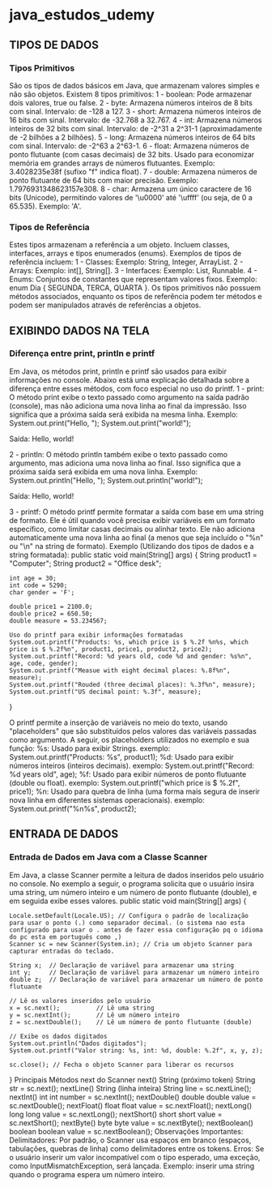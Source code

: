 # java_estudos_udemy

## TIPOS DE DADOS
### Tipos Primitivos
São os tipos de dados básicos em Java, que armazenam valores simples e não são objetos. Existem 8 tipos primitivos:
1 - boolean: Pode armazenar dois valores, true ou false.
2 - byte: Armazena números inteiros de 8 bits com sinal. Intervalo: de -128 a 127.
3 - short: Armazena números inteiros de 16 bits com sinal. Intervalo: de -32.768 a 32.767.
4 - int: Armazena números inteiros de 32 bits com sinal. Intervalo: de -2^31 a 2^31-1 (aproximadamente de -2 bilhões a 2 bilhões).
5 - long: Armazena números inteiros de 64 bits com sinal. Intervalo: de -2^63 a 2^63-1.
6 - float: Armazena números de ponto flutuante (com casas decimais) de 32 bits. Usado para economizar memória em grandes arrays de números flutuantes. Exemplo: 3.4028235e38f (sufixo "f" indica float).
7 - double: Armazena números de ponto flutuante de 64 bits com maior precisão. Exemplo: 1.7976931348623157e308.
8 - char: Armazena um único caractere de 16 bits (Unicode), permitindo valores de '\u0000' até '\uffff' (ou seja, de 0 a 65.535). Exemplo: 'A'.
### Tipos de Referência
Estes tipos armazenam a referência a um objeto. Incluem classes, interfaces, arrays e tipos enumerados (enums). Exemplos de tipos de referência incluem:
1 - Classes: Exemplo: String, Integer, ArrayList.
2 - Arrays: Exemplo: int[], String[].
3 - Interfaces: Exemplo: List, Runnable.
4 - Enums: Conjuntos de constantes que representam valores fixos. Exemplo: enum Dia { SEGUNDA, TERCA, QUARTA }.
Os tipos primitivos não possuem métodos associados, enquanto os tipos de referência podem ter métodos e podem ser manipulados através de referências a objetos.

## EXIBINDO DADOS NA TELA
### Diferença entre print, println e printf
Em Java, os métodos print, println e printf são usados para exibir informações no console. Abaixo está uma explicação detalhada sobre a diferença entre esses métodos, com foco especial no uso do printf.
1 - print: O método print exibe o texto passado como argumento na saída padrão (console), mas não adiciona uma nova linha ao final da impressão. Isso significa que a próxima saída será exibida na mesma linha.
Exemplo:
System.out.print("Hello, ");
System.out.print("world!");

Saída:
Hello, world!

2 - println: O método println também exibe o texto passado como argumento, mas adiciona uma nova linha ao final. Isso significa que a próxima saída será exibida em uma nova linha.
Exemplo:
System.out.println("Hello, ");
System.out.println("world!");

Saída:
Hello, 
world!

3 - printf: O método printf permite formatar a saída com base em uma string de formato. Ele é útil quando você precisa exibir variáveis em um formato específico, como limitar casas decimais ou alinhar texto. Ele não adiciona automaticamente uma nova linha ao final (a menos que seja incluído o "%n" ou "\n" na string de formato).
Exemplo (Utilizando dos tipos de dados e a string formatada):
public static void main(String[] args) {
    String product1 = "Computer";
    String product2 = "Office desk";
      
    int age = 30;
    int code = 5290;
    char gender = 'F';
      
    double price1 = 2100.0;
    double price2 = 650.50;
    double measure = 53.234567;
      
    Uso do printf para exibir informações formatadas
    System.out.printf("Products: %s, which price is $ %.2f %n%s, which price is $ %.2f%n", product1, price1, product2, price2);
    System.out.printf("Record: %d years old, code %d and gender: %s%n", age, code, gender);
    System.out.printf("Measue with eight decimal places: %.8f%n", measure);
    System.out.printf("Rouded (three decimal places): %.3f%n", measure);
    System.out.printf("US decimal point: %.3f", measure);
}

O printf permite a inserção de variáveis no meio do texto, usando "placeholders" que são substituídos pelos valores das variáveis passadas como argumento. A seguir, os placeholders utilizados no exemplo e sua função:
%s: Usado para exibir Strings. exemplo: System.out.printf("Products: %s", product1);
%d: Usado para exibir números inteiros (inteiros decimais). exemplo: System.out.printf("Record: %d years old", age);
%f: Usado para exibir números de ponto flutuante (double ou float). exemplo: System.out.printf("which price is $ %.2f", price1);
%n: Usado para quebra de linha (uma forma mais segura de inserir nova linha em diferentes sistemas operacionais). exemplo: System.out.printf("%n%s", product2);

## ENTRADA DE DADOS
### Entrada de Dados em Java com a Classe Scanner
Em Java, a classe Scanner permite a leitura de dados inseridos pelo usuário no console. No exemplo a seguir, o programa solicita que o usuário insira uma string, um número inteiro e um número de ponto flutuante (double), e em seguida exibe esses valores.
public static void main(String[] args) {
    
    Locale.setDefault(Locale.US); // Configura o padrão de localização para usar o ponto (.) como separador decimal. (o sistema nao esta configurado para usar o . antes de fazer essa configuração pq o idioma do pc esta em português como ,)
    Scanner sc = new Scanner(System.in); // Cria um objeto Scanner para capturar entradas do teclado.
    
    String x;  // Declaração de variável para armazenar uma string
    int y;     // Declaração de variável para armazenar um número inteiro
    double z;  // Declaração de variável para armazenar um número de ponto flutuante
    
    // Lê os valores inseridos pelo usuário
    x = sc.next();          // Lê uma string
    y = sc.nextInt();       // Lê um número inteiro
    z = sc.nextDouble();    // Lê um número de ponto flutuante (double)
    
    // Exibe os dados digitados
    System.out.println("Dados digitados");
    System.out.printf("Valor string: %s, int: %d, double: %.2f", x, y, z);
    
    sc.close(); // Fecha o objeto Scanner para liberar os recursos
}
Principais Métodos next do Scanner
next()	        String (próximo token)	       String str = sc.next();
nextLine()	     String (linha inteira)	       String line = sc.nextLine();
nextInt()	       int	                         int number = sc.nextInt();
nextDouble()	   double	                       double value = sc.nextDouble();
nextFloat()	     float	                       float value = sc.nextFloat();
nextLong()	     long	                         long value = sc.nextLong();
nextShort()	     short	                       short value = sc.nextShort();
nextByte()	     byte	                         byte value = sc.nextByte();
nextBoolean()	   boolean	                     boolean value = sc.nextBoolean();
Observações Importantes:
Delimitadores: Por padrão, o Scanner usa espaços em branco (espaços, tabulações, quebras de linha) como delimitadores entre os tokens.
Erros: Se o usuário inserir um valor incompatível com o tipo esperado, uma exceção, como InputMismatchException, será lançada. Exemplo: inserir uma string quando o programa espera um número inteiro.












